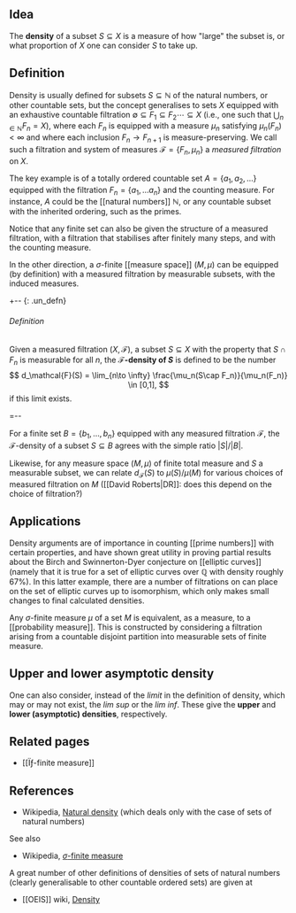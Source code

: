## Idea

The **density** of a subset $S \subseteq X$ is a measure of how "large" the subset is, or what proportion of $X$ one can consider $S$ to take up.

## Definition

Density is usually defined for subsets $S \subseteq \mathbb{N}$ of the natural numbers, or other countable sets, but the concept generalises to sets $X$ equipped with an exhaustive countable filtration $\emptyset \subseteq F_1 \subseteq F_2 \cdots \subseteq X$ (i.e., one such that $\bigcup_{n\in \mathbb{N}} F_n = X$), where each $F_n$ is equipped with a measure $\mu_n$ satisfying $\mu_n(F_n) \lt \infty$ and where each inclusion $F_n \to F_{n+1}$ is measure-preserving. We call such a filtration and system of measures $\mathcal{F} = \{F_n,\mu_n\}$ a _measured filtration_  on $X$.


The key example is of a totally ordered countable set $A = \{a_1,a_2,\ldots\}$ equipped with the filtration $F_n = \{a_1,\ldots a_n\}$ and the counting measure. For instance, $A$ could be the [[natural numbers]] $\mathbb{N}$, or any countable subset with the inherited ordering, such as the primes.

Notice that any finite set can also be given the structure of a measured filtration, with a filtration that stabilises after finitely many steps, and with the counting measure.

In the other direction, a $\sigma$-finite [[measure space]] $(M,\mu)$ can be equipped (by definition) with a measured filtration by measurable subsets, with the induced measures.

+-- {: .un_defn}
###### Definition
Given a measured filtration $(X,\mathcal{F})$, a subset $S \subseteq X$ with the property that $S\cap F_n$ is measurable for all $n$, the **$\mathcal{F}$-density of $S$** is defined to be the number
$$
    d_\mathcal{F}(S) = \lim_{n\to \infty} \frac{\mu_n(S\cap F_n)}{\mu_n(F_n)} \in [0,1],
$$
if this limit exists.

=--

For a finite set $B=\{b_1,\ldots,b_n\}$ equipped with any measured filtration $\mathcal{F}$, the $\mathcal{F}$-density of a subset $S \subseteq B$ agrees with the simple ratio $|S|/|B|$. 

Likewise, for any measure space $(M,\mu)$ of finite total measure and $S$ a measurable subset, we can relate $d_\mathcal{F}(S)$ to $\mu(S)/\mu(M)$ for various choices of measured filtration on $M$ ([[David Roberts|DR]]: does this depend on the choice of filtration?)


## Applications

Density arguments are of importance in counting [[prime numbers]] with certain properties, and have shown great utility in proving partial results about the Birch and Swinnerton-Dyer conjecture on [[elliptic curves]] (namely that it is true for a set of elliptic curves over $\mathbb{Q}$ with density roughly 67%). In this latter example, there are a number of filtrations on can place on the set of elliptic curves up to isomorphism, which only makes small changes to final calculated densities.

Any $\sigma$-finite measure $\mu$ of a set $M$ is equivalent, as a measure, to a [[probability measure]]. This is constructed by considering a filtration arising from a countable disjoint partition into measurable sets of finite measure.


## Upper and lower asymptotic density

One can also consider, instead of the _limit_ in the definition of density, which may or may not exist, the _lim sup_ or the _lim inf_. These give the **upper** and **lower (asymptotic) densities**, respectively.

## Related pages

* [[Ïƒ-finite measure]]


## References

* Wikipedia, [Natural density](https://en.wikipedia.org/wiki/Natural_density) (which deals only with the case of sets of natural numbers)

See also

* Wikipedia, [$\sigma$-finite measure](https://en.wikipedia.org/wiki/%CE%A3-finite_measure)

A great number of other definitions of densities of sets of natural numbers (clearly generalisable to other countable ordered sets) are given at

* [[OEIS]] wiki, [Density](https://oeis.org/wiki/Density)

